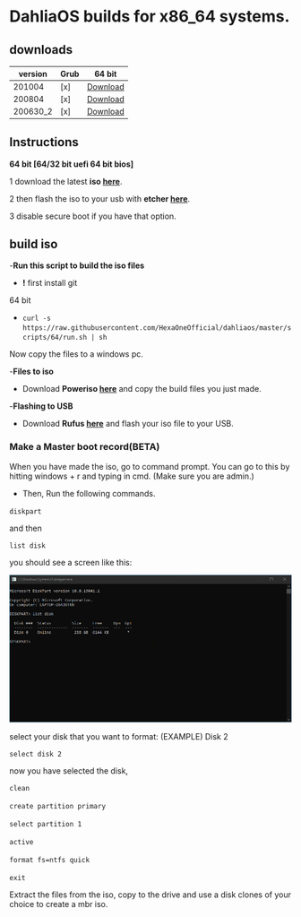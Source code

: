 # DahliaOS builds for x86_64 systems.

## downloads

| version         | Grub         | 64 bit      |      
| -----------  | -----------  | ----------- | 
| 201004       | [x]       | [Download](https://github.com/HexaOneOfficial/dahliaos/releases/download/201004/DahliaOS201004.iso)|  
| 200804       | [x]        | [Download](https://github.com/HexaOneOfficial/dahliaos/releases/download/200804/DahliaOS200804.iso)|  
| 200630_2     | [x]        | [Download](https://github.com/HexaOneOfficial/dahliaos/releases/download/200630_2/DahliaOS200630_2.iso)    |     

## Instructions

**64 bit [64/32 bit uefi 64 bit bios]**

1 download the latest **iso [here](https://github.com/HexaOneOfficial/dahliaos/releases/download/200804/DahliaOS200804.iso)**. 

2 then flash the iso to your usb with **etcher [here](https://www.balena.io/etcher/)**.

3 disable secure boot if you have that option.

## build iso

-**Run this script to build the iso files**

- **!** first install git

64 bit

- `curl -s https://raw.githubusercontent.com/HexaOneOfficial/dahliaos/master/scripts/64/run.sh | sh` 

Now copy the files to a windows pc.

-**Files to iso** 

- Download **Poweriso [here](https://www.poweriso.com/)** and copy the build files you just made. 

-**Flashing to USB** 

- Download **Rufus [here](https://rufus.ie/)** and flash your iso file to your USB.

### Make a Master boot record(BETA)
When you have made the iso, go to command prompt. You can go to this by hitting windows + r and typing in cmd. (Make sure you are admin.) 

-   Then, Run the following commands.

 `diskpart`

and then

    list disk
you should see a screen like this: 

![cmd](https://github.com/HexaOneOfficial/dahliaos/blob/master/assets/image/cmd/Diskpart_list%20disk.png)
    
select your disk that you want to format:
(EXAMPLE) Disk 2

    select disk 2
   now you have selected the disk,
   

    clean
    
    create partition primary

    select partition 1

    active

    format fs=ntfs quick

    exit

Extract the files from the iso, copy to the drive and use a disk clones of your choice to create a mbr iso.
